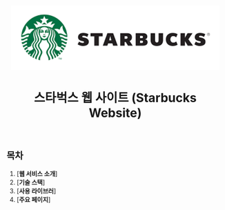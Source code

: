 <div align="center">
  <br />
  <img src=".\README.assets\starbucks_title_logo.png" alt="Starbucks" height="150px" />
  <br />
  <h1>스타벅스 웹 사이트 (Starbucks Website)</h1>
  <br />
</div>


## 목차

1. [**웹 서비스 소개**]
2. [**기술 스택**]
3. [**사용 라이브러**]
4. [**주요 페이지**]

<br /><br />

<div id='1

##  1. 웹 서비스 소개

스타벅스 웹 페이지 클론 코딩

<br /><br />

## 2. 기술 스택

- ![](https://img.shields.io/badge/-JavaScript-F7DF1E?&logo=javascript&logoColor=white) 
- ![](https://img.shields.io/badge/CSS-1572B6?&logo=css3&logoColor=white) 
- ![](https://img.shields.io/badge/-HTML5-E34F26?&logo=html5&logoColor=white) 

<br /><br />

## 3.  라이브러리

- ![](https://img.shields.io/badge/-Swiper-6332F6?&logo=swiper&logoColor=white) 

- ![](https://img.shields.io/badge/-Lodash-gray) 

- ![](https://img.shields.io/badge/-Gsap-green) 

  ![](https://img.shields.io/badge/-ScrollMagic-orange?&logo=html5&logoColor=white) 

<br /><br />

## 📄 주요 페이지

|                메인 페이지                 |
| :----------------------------------------: |
| ![](README.assets/ezgif.com-gif-maker.gif) |
